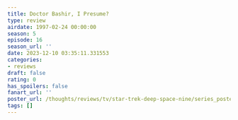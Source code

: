 ```yaml
---
title: Doctor Bashir, I Presume?
type: review
airdate: 1997-02-24 00:00:00
season: 5
episode: 16
season_url: ''
date: 2023-12-10 03:35:11.331553
categories:
- reviews
draft: false
rating: 0
has_spoilers: false
fanart_url: ''
poster_url: /thoughts/reviews/tv/star-trek-deep-space-nine/series_poster.jpg
tags: []
---
```


